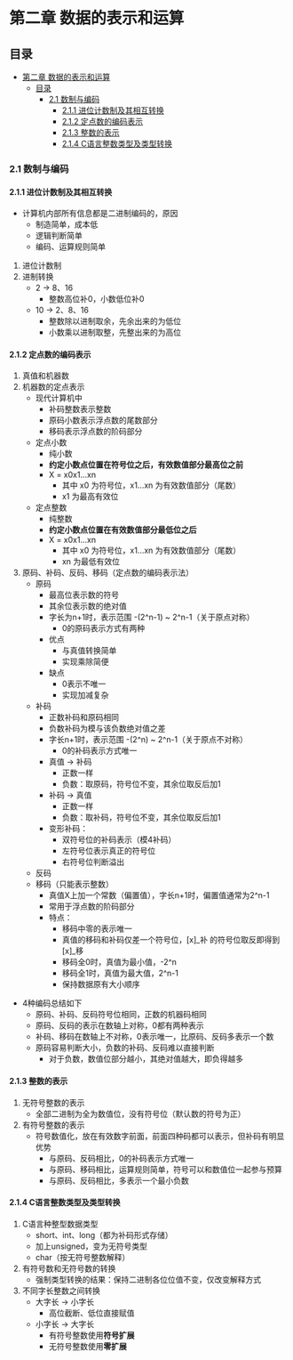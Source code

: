 # 第二章 数据的表示和运算

## 目录
- [第二章 数据的表示和运算](#第二章-数据的表示和运算)
  - [目录](#目录)
    - [2.1 数制与编码](#21-数制与编码)
      - [2.1.1 进位计数制及其相互转换](#211-进位计数制及其相互转换)
      - [2.1.2 定点数的编码表示](#212-定点数的编码表示)
      - [2.1.3 整数的表示](#213-整数的表示)
      - [2.1.4 C语言整数类型及类型转换](#214-c语言整数类型及类型转换)

### 2.1 数制与编码

#### 2.1.1 进位计数制及其相互转换
- 计算机内部所有信息都是二进制编码的，原因
  - 制造简单，成本低
  - 逻辑判断简单
  - 编码、运算规则简单

1. 进位计数制
2. 进制转换
   - 2 -> 8、16
     - 整数高位补0，小数低位补0
   - 10 -> 2、8、16
     - 整数除以进制取余，先余出来的为低位
     - 小数乘以进制取整，先整出来的为高位

#### 2.1.2 定点数的编码表示
1. 真值和机器数
2. 机器数的定点表示
   - 现代计算机中
     - 补码整数表示整数
     - 原码小数表示浮点数的尾数部分
     - 移码表示浮点数的阶码部分
   - 定点小数
     - 纯小数
     - **约定小数点位置在符号位之后，有效数值部分最高位之前**
     - X = x0x1...xn
       - 其中 x0 为符号位，x1...xn 为有效数值部分（尾数）
       - x1 为最高有效位
   - 定点整数
     - 纯整数
     - **约定小数点位置在有效数值部分最低位之后**
     - X = x0x1...xn
       - 其中 x0 为符号位，x1...xn 为有效数值部分（尾数）
       - xn 为最低有效位
3. 原码、补码、反码、移码（定点数的编码表示法）
   - 原码
     - 最高位表示数的符号
     - 其余位表示数的绝对值
     - 字长为n+1时，表示范围 -(2^n-1) ~ 2^n-1（关于原点对称）
       - 0的原码表示方式有两种
     - 优点
       - 与真值转换简单
       - 实现乘除简便
     - 缺点
       - 0表示不唯一
       - 实现加减复杂
   - 补码
     - 正数补码和原码相同
     - 负数补码为模与该负数绝对值之差
     - 字长n+1时，表示范围 -(2^n) ~ 2^n-1（关于原点不对称）
       - 0的补码表示方式唯一
     - 真值 -> 补码
       - 正数一样
       - 负数：取原码，符号位不变，其余位取反后加1
     - 补码 -> 真值
       - 正数一样
       - 负数：取补码，符号位不变，其余位取反后加1
     - 变形补码：
       - 双符号位的补码表示（模4补码）
       - 左符号位表示真正的符号位
       - 右符号位判断溢出
   - 反码
   - 移码（只能表示整数）
     - 真值X上加一个常数（偏置值），字长n+1时，偏置值通常为2^n-1
     - 常用于浮点数的阶码部分
     - 特点：
       - 移码中零的表示唯一
       - 真值的移码和补码仅差一个符号位，[x]_补 的符号位取反即得到 [x]_移
       - 移码全0时，真值为最小值，-2^n
       - 移码全1时，真值为最大值，2^n-1
       - 保持数据原有大小顺序
- 4种编码总结如下
  - 原码、补码、反码符号位相同，正数的机器码相同
  - 原码、反码的表示在数轴上对称，0都有两种表示
  - 补码、移码在数轴上不对称，0表示唯一，比原码、反码多表示一个数
  - 原码容易判断大小，负数的补码、反码难以直接判断
    - 对于负数，数值位部分越小，其绝对值越大，即负得越多

#### 2.1.3 整数的表示
1. 无符号整数的表示
   - 全部二进制为全为数值位，没有符号位（默认数的符号为正）
2. 有符号整数的表示
   - 符号数值化，放在有效数字前面，前面四种码都可以表示，但补码有明显优势
     - 与原码、反码相比，0的补码表示方式唯一
     - 与原码、移码相比，运算规则简单，符号可以和数值位一起参与预算
     - 与原码、反码相比，多表示一个最小负数

#### 2.1.4 C语言整数类型及类型转换
1. C语言种整型数据类型
   - short、int、long（都为补码形式存储）
   - 加上unsigned，变为无符号类型
   - char（按无符号整数解释）
2. 有符号数和无符号数的转换
   - 强制类型转换的结果：保持二进制各位位值不变，仅改变解释方式
3. 不同字长整数之间转换
   - 大字长 -> 小字长
     - 高位截断、低位直接赋值
   - 小字长 -> 大字长
     - 有符号整数使用**符号扩展**
     - 无符号整数使用**零扩展**